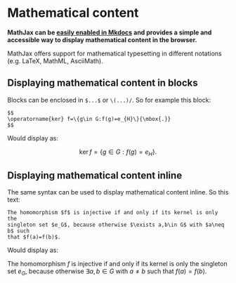 # Mathematical content

**MathJax can be [easily enabled in Mkdocs](https://squidfunk.github.io/mkdocs-material/reference/mathjax/) and provides a simple and accessible way to display mathematical content in the browser.**

MathJax offers support for mathematical typesetting in different notations (e.g. LaTeX, MathML, AsciiMath).

## Displaying mathematical content in blocks

Blocks can be enclosed in `$...$` or `\(...)/`. So for example this block:

``` MathJax
$$
\operatorname{ker} f=\{g\in G:f(g)=e_{H}\}{\mbox{.}}
$$
```

Would display as:

$$
\operatorname{ker} f=\{g\in G:f(g)=e_{H}\}{\mbox{.}}
$$


## Displaying mathematical content inline

The same syntax can be used to display mathematical content inline. So this text:

```
The homomorphism $f$ is injective if and only if its kernel is only the 
singleton set $e_G$, because otherwise $\exists a,b\in G$ with $a\neq b$ such 
that $f(a)=f(b)$.
```

Would display as:

The homomorphism $f$ is injective if and only if its kernel is only the 
singleton set $e_G$, because otherwise $\exists a,b\in G$ with $a\neq b$ such 
that $f(a)=f(b)$.